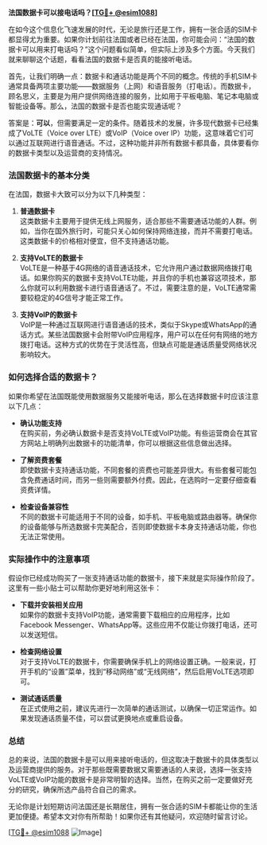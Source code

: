 **法国数据卡可以接电话吗？[[TG💪+ @esim1088](https://t.me/s/esim1088)]**

在如今这个信息化飞速发展的时代，无论是旅行还是工作，拥有一张合适的SIM卡都显得尤为重要。如果你计划前往法国或者已经在法国，你可能会问：“法国的数据卡可以用来打电话吗？”这个问题看似简单，但实际上涉及多个方面。今天我们就来聊聊这个话题，看看法国的数据卡是否真的能接听电话。

首先，让我们明确一点：数据卡和通话功能是两个不同的概念。传统的手机SIM卡通常具备两项主要功能——数据服务（上网）和语音服务（打电话）。而数据卡，顾名思义，主要是为用户提供网络连接的服务，比如用于平板电脑、笔记本电脑或智能设备等。那么，法国的数据卡是否也能实现通话呢？

答案是：**可以**，但需要满足一定的条件。随着技术的发展，许多现代数据卡已经集成了VoLTE（Voice over LTE）或VoIP（Voice over IP）功能，这意味着它们可以通过互联网进行语音通话。不过，这种功能并非所有数据卡都具备，具体要看你的数据卡类型以及运营商的支持情况。

### 法国数据卡的基本分类

在法国，数据卡大致可以分为以下几种类型：

1. **普通数据卡**  
   这类数据卡主要用于提供无线上网服务，适合那些不需要通话功能的人群。例如，当你在国外旅行时，可能只关心如何保持网络连接，而并不需要打电话。这类数据卡的价格相对便宜，但不支持通话功能。

2. **支持VoLTE的数据卡**  
   VoLTE是一种基于4G网络的语音通话技术，它允许用户通过数据网络拨打电话。如果你购买的数据卡支持VoLTE功能，并且你的手机也兼容这项技术，那么你就可以利用数据卡进行语音通话了。不过，需要注意的是，VoLTE通常需要较稳定的4G信号才能正常工作。

3. **支持VoIP的数据卡**  
   VoIP是一种通过互联网进行语音通话的技术，类似于Skype或WhatsApp的通话方式。某些法国数据卡会附带VoIP应用程序，用户可以在任何有网络的地方拨打电话。这种方式的优势在于灵活性高，但缺点可能是通话质量受网络状况影响较大。

### 如何选择合适的数据卡？

如果你希望在法国既能使用数据服务又能接听电话，那么在选择数据卡时应该注意以下几点：

- **确认功能支持**  
  在购买前，务必确认数据卡是否支持VoLTE或VoIP功能。有些运营商会在其官方网站上明确列出数据卡的功能清单，你可以根据这些信息做出选择。

- **了解资费套餐**  
  即使数据卡支持通话功能，不同套餐的资费也可能差异很大。有些套餐可能包含免费通话时间，而另一些则需要额外付费。因此，在选购时一定要仔细查看资费详情。

- **检查设备兼容性**  
  不同的数据卡可能适用于不同的设备，如手机、平板电脑或路由器等。确保你的设备能够与所选数据卡完美配合，否则即使数据卡本身支持通话功能，你也无法正常使用。

### 实际操作中的注意事项

假设你已经成功购买了一张支持通话功能的数据卡，接下来就是实际操作阶段了。这里有一些小贴士可以帮助你更好地利用这张卡：

- **下载并安装相关应用**  
  如果你的数据卡支持VoIP功能，通常需要下载相应的应用程序，比如Facebook Messenger、WhatsApp等。这些应用不仅能让你拨打电话，还可以发送短信。

- **检查网络设置**  
  对于支持VoLTE的数据卡，你需要确保手机上的网络设置正确。一般来说，打开手机的“设置”菜单，找到“移动网络”或“无线网络”，然后启用VoLTE选项即可。

- **测试通话质量**  
  在正式使用之前，建议先进行一次简单的通话测试，以确保一切正常运作。如果发现通话质量不佳，可以尝试更换地点或重启设备。

### 总结

总的来说，法国的数据卡是可以用来接听电话的，但这取决于数据卡的具体类型以及运营商提供的服务。对于那些既需要数据又需要通话的人来说，选择一张支持VoLTE或VoIP功能的数据卡是非常明智的选择。当然，在购买之前一定要做好充分的研究，确保所选产品符合自己的需求。

无论你是计划短期访问法国还是长期居住，拥有一张合适的SIM卡都能让你的生活更加便捷。希望本文对你有所帮助！如果你还有其他疑问，欢迎随时留言讨论。

[[TG💪+ @esim1088](https://t.me/s/esim1088) ![Image](https://i.postimg.cc/4NQfJmqS/Snipaste-2025-05-13-00-14-12.png)]